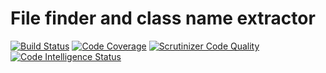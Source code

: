 # File finder and class name extractor 
[![Build Status](https://travis-ci.org/borodulin/Finder.svg?branch=master)](https://travis-ci.org/borodulin/Finder)
[![Code Coverage](https://scrutinizer-ci.com/g/borodulin/Finder/badges/coverage.png?b=master)](https://scrutinizer-ci.com/g/borodulin/Finder/?branch=master)
[![Scrutinizer Code Quality](https://scrutinizer-ci.com/g/borodulin/Finder/badges/quality-score.png?b=master)](https://scrutinizer-ci.com/g/borodulin/Finder/?branch=master)
[![Code Intelligence Status](https://scrutinizer-ci.com/g/borodulin/Finder/badges/code-intelligence.svg?b=master)](https://scrutinizer-ci.com/code-intelligence)
